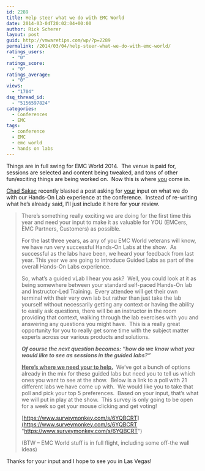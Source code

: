 ```yaml
---
id: 2289
title: Help steer what we do with EMC World
date: 2014-03-04T20:02:04+00:00
author: Rick Scherer
layout: post
guid: http://vmwaretips.com/wp/?p=2289
permalink: /2014/03/04/help-steer-what-we-do-with-emc-world/
ratings_users:
  - "0"
ratings_score:
  - "0"
ratings_average:
  - "0"
views:
  - "1704"
dsq_thread_id:
  - "5156597824"
categories:
  - Conferences
  - EMC
tags:
  - conference
  - EMC
  - emc world
  - hands on labs
---
```

Things are in full swing for EMC World 2014.  The venue is paid for, sessions are selected and content being tweaked, and tons of other fun/exciting things are being worked on.  Now this is where <span style="text-decoration: underline;">you</span> come in.

<a href="http://virtualgeek.typepad.com" target="_blank">Chad Sakac</a> recently blasted a post asking for <span style="text-decoration: underline;">your</span> input on what we do with our Hands-On Lab experience at the conference.  Instead of re-writing what he&#8217;s already said, I&#8217;ll just include it here for your review.

> There’s something really exciting we are doing for the first time this year and need your input to make it as valuable for YOU (EMCers, EMC Partners, Customers) as possible.
> 
> For the last three years, as any of you EMC World veterans will know, we have run very successful Hands-On Labs at the show.  As successful as the labs have been, we heard your feedback from last year. This year we are going to introduce Guided Labs as part of the overall Hands-On Labs experience.
> 
> So, what’s a guided vLab I hear you ask?  Well, you could look at it as being somewhere between your standard self-paced Hands-On lab and Instructor-Led Training.  Every attendee will get their own terminal with their very own lab but rather than just take the lab yourself without necessarily getting any context or having the ability to easily ask questions, there will be an instructor in the room providing that context, walking through the lab exercises with you and answering any questions you might have.  This is a really great opportunity for you to really get some time with the subject matter experts across our various products and solutions.
> 
> **_Of course the next question becomes: “how do we know what you would like to see as sessions in the guided labs?”_**
> 
> **<span style="text-decoration: underline;">Here’s where we need your to help.</span>**  We’ve got a bunch of options already in the mix for these guided labs but need you to tell us which ones you want to see at the show.  Below is a link to a poll with 21 different labs we have come up with.  We would like you to take that poll and pick your top 5 preferences.  Based on your input, that’s what we will put in play at the show.  This survey is only going to be open for a week so get your mouse clicking and get voting!
> 
> [https://www.surveymonkey.com/s/6YQBCRT](https://www.surveymonkey.com/s/6YQBCRT "https://www.surveymonkey.com/s/6YQBCRT")
> 
> (BTW – EMC World stuff is in full flight, including some off-the wall ideas)

Thanks for your input and I hope to see you in Las Vegas!